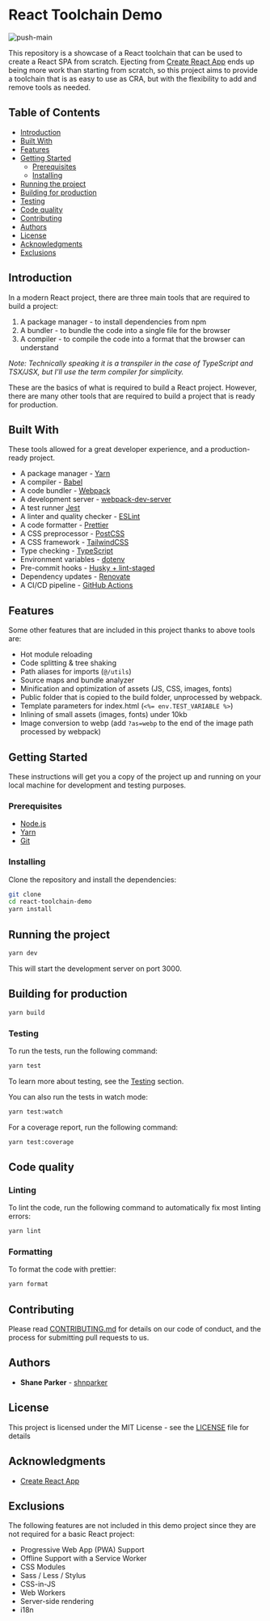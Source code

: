 # React Toolchain Demo

![push-main](https://github.com/shnparker/react-custom-toolchain/workflows/push-main/badge.svg)

This repository is a showcase of a React toolchain that can be used to create a React SPA from scratch.
Ejecting from [Create React App](https://create-react-app.dev/) ends up being more work than starting from scratch,
so this project aims to provide a toolchain that is as easy to use as CRA, but with the flexibility to add and remove tools as needed.

## Table of Contents

- [Introduction](#introduction)
- [Built With](#built-with)
- [Features](#features)
- [Getting Started](#getting-started)
  - [Prerequisites](#prerequisites)
  - [Installing](#installing)
- [Running the project](#running-the-project)
- [Building for production](#building-for-production)
- [Testing](#testing)
- [Code quality](#code-quality)
- [Contributing](#contributing)
- [Authors](#authors)
- [License](#license)
- [Acknowledgments](#acknowledgments)
- [Exclusions](#exclusions)

## Introduction

In a modern React project, there are three main tools that are required to build a project:

1. A package manager - to install dependencies from npm
2. A bundler - to bundle the code into a single file for the browser
3. A compiler - to compile the code into a format that the browser can understand

_Note: Technically speaking it is a transpiler in the case of TypeScript and TSX/JSX, but I'll use the term compiler for simplicity._

These are the basics of what is required to build a React project. However, there are many other tools that are required to build a project that is ready for production.

## Built With

These tools allowed for a great developer experience, and a production-ready project.

- A package manager - [Yarn](https://yarnpkg.com/)
- A compiler - [Babel](https://babeljs.io/)
- A code bundler - [Webpack](https://webpack.js.org/)
- A development server - [webpack-dev-server](https://webpack.js.org/configuration/dev-server/)
- A test runner [Jest](https://jestjs.io/)
- A linter and quality checker - [ESLint](https://eslint.org/)
- A code formatter - [Prettier](https://prettier.io/)
- A CSS preprocessor - [PostCSS](https://postcss.org/)
- A CSS framework - [TailwindCSS](https://tailwindcss.com/)
- Type checking - [TypeScript](https://www.typescriptlang.org/)
- Environment variables - [dotenv](https://github.com/motdotla/dotenv)
- Pre-commit hooks - [Husky + lint-staged](https://prettier.io/docs/en/precommit.html)
- Dependency updates - [Renovate](https://renovatebot.com/)
- A CI/CD pipeline - [GitHub Actions](https://github.com/features/actions)

## Features

Some other features that are included in this project thanks to above tools are:

- Hot module reloading
- Code splitting & tree shaking
- Path aliases for imports (`@/utils`)
- Source maps and bundle analyzer
- Minification and optimization of assets (JS, CSS, images, fonts)
- Public folder that is copied to the build folder, unprocessed by webpack.
- Template parameters for index.html (`<%= env.TEST_VARIABLE %>`)
- Inlining of small assets (images, fonts) under 10kb
- Image conversion to webp (add `?as=webp` to the end of the image path processed by webpack)

## Getting Started

These instructions will get you a copy of the project up and running on your local machine for development and testing purposes.

### Prerequisites

- [Node.js](https://nodejs.org/en/)
- [Yarn](https://yarnpkg.com/)
- [Git](https://git-scm.com/)

### Installing

Clone the repository and install the dependencies:

```bash
git clone
cd react-toolchain-demo
yarn install
```

## Running the project

```bash
yarn dev
```

This will start the development server on port 3000.

## Building for production

```bash
yarn build
```

### Testing

To run the tests, run the following command:

```bash
yarn test
```

To learn more about testing, see the [Testing](#testing) section.

You can also run the tests in watch mode:

```bash
yarn test:watch
```

For a coverage report, run the following command:

```bash
yarn test:coverage
```

## Code quality

### Linting

To lint the code, run the following command to automatically fix most linting errors:

```bash
yarn lint
```

### Formatting

To format the code with prettier:

```bash
yarn format
```

## Contributing

Please read [CONTRIBUTING.md](CONTRIBUTING.md) for details on our code of conduct, and the process for submitting pull requests to us.

## Authors

- **Shane Parker** - [shnparker](https://github.com/shnparker)

## License

This project is licensed under the MIT License - see the [LICENSE](LICENSE) file for details

## Acknowledgments

- [Create React App](https://create-react-app.dev/)

## Exclusions

The following features are not included in this demo project since they are not required for a basic React project:

- Progressive Web App (PWA) Support
- Offline Support with a Service Worker
- CSS Modules
- Sass / Less / Stylus
- CSS-in-JS
- Web Workers
- Server-side rendering
- i18n
